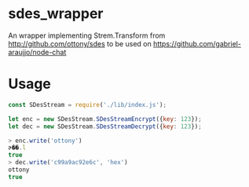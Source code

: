 # sdes_wrapper
An wrapper implementing Strem.Transform from http://github.com/ottony/sdes to be used on https://github.com/gabriel-araujjo/node-chat

# Usage

```javascript
const SDesStream = require('./lib/index.js');

let enc = new SDesStream.SDesStreamEncrypt({key: 123});
let dec = new SDesStream.SDesStreamDecrypt({key: 123});

> enc.write('ottony')
ɚ��.l
true
> dec.write('c99a9ac92e6c', 'hex')
ottony
true
```
